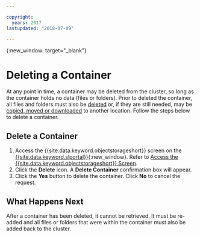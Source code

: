 ```yaml
---

copyright:
  years: 2017
lastupdated: "2018-07-09"

---
```

{:new_window: target="_blank"}

# Deleting a Container

At any point in time, a container may be deleted from the cluster, so long as the container holds no data (files or folders). Prior to deleted the container, all files and folders must also be [deleted](delete-object-cluster.html) or, if they are still needed, may be [copied, moved or downloaded](view-and-edit-object-storage-file-details.html) to another location. Follow the steps below to delete a container.

## Delete a Container

1. Access the {{site.data.keyword.objectstorageshort}} screen on the [{{site.data.keyword.slportal}}](https://control.softlayer.com/){:new_window}. Refer to [Access the {{site.data.keyword.objectstorageshort}} Screen](access-object-storage-screen.html).
2. Click the **Delete** icon. A **Delete Container** confirmation box will appear.
3. Click the **Yes** button to delete the container. Click **No** to cancel the request.


## What Happens Next

After a container has been deleted, it cannot be retrieved. It must be re-added and all files or folders that were within the container must also be added back to the cluster.
